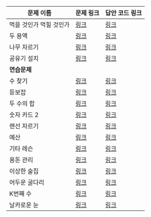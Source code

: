 |문제 이름|문제 링크|답안 코드 링크|
|---|---|---|
|먹을 것인가 먹힐 것인가|[링크](http://boj.kr/7795)|[링크](https://github.com/rhs0266/FastCampus/tree/main/%EA%B0%95%EC%9D%98%20%EC%9E%90%EB%A3%8C/02-%EC%95%8C%EA%B3%A0%EB%A6%AC%EC%A6%98/05~06-이분%20탐색/문제별%20코드/7795-먹을%20것인가%20먹힐%20것인가)|
|두 용액|[링크](http://boj.kr/2470)|[링크](https://github.com/rhs0266/FastCampus/tree/main/%EA%B0%95%EC%9D%98%20%EC%9E%90%EB%A3%8C/02-%EC%95%8C%EA%B3%A0%EB%A6%AC%EC%A6%98/05~06-이분%20탐색/문제별%20코드/2470-두%20용액)|
|나무 자르기|[링크](http://boj.kr/2805)|[링크](https://github.com/rhs0266/FastCampus/tree/main/%EA%B0%95%EC%9D%98%20%EC%9E%90%EB%A3%8C/02-%EC%95%8C%EA%B3%A0%EB%A6%AC%EC%A6%98/05~06-이분%20탐색/문제별%20코드/2805-나무%20자르기)|
|공유기 설치|[링크](http://boj.kr/2110)|[링크](https://github.com/rhs0266/FastCampus/tree/main/%EA%B0%95%EC%9D%98%20%EC%9E%90%EB%A3%8C/02-%EC%95%8C%EA%B3%A0%EB%A6%AC%EC%A6%98/05~06-이분%20탐색/문제별%20코드/2110-공유기%20설치)|
|**연습문제**|||
|수 찾기|[링크](http://boj.kr/1920)|[링크](https://github.com/rhs0266/FastCampus/tree/main/%EA%B0%95%EC%9D%98%20%EC%9E%90%EB%A3%8C/02-%EC%95%8C%EA%B3%A0%EB%A6%AC%EC%A6%98/05~06-이분%20탐색/문제별%20코드/1920-수%20찾기)|
|듣보잡|[링크](http://boj.kr/1764)|[링크](https://github.com/rhs0266/FastCampus/tree/main/%EA%B0%95%EC%9D%98%20%EC%9E%90%EB%A3%8C/02-%EC%95%8C%EA%B3%A0%EB%A6%AC%EC%A6%98/05~06-이분%20탐색/문제별%20코드/1764-듣보잡)|
|두 수의 합|[링크](http://boj.kr/3273)|[링크](https://github.com/rhs0266/FastCampus/tree/main/%EA%B0%95%EC%9D%98%20%EC%9E%90%EB%A3%8C/02-%EC%95%8C%EA%B3%A0%EB%A6%AC%EC%A6%98/05~06-이분%20탐색/문제별%20코드/3273-두%20수의%20합)|
|숫자 카드 2|[링크](http://boj.kr/10816)|[링크](https://github.com/rhs0266/FastCampus/tree/main/%EA%B0%95%EC%9D%98%20%EC%9E%90%EB%A3%8C/02-%EC%95%8C%EA%B3%A0%EB%A6%AC%EC%A6%98/05~06-이분%20탐색/문제별%20코드/10816-숫자%20카드%202)|
|랜선 자르기|[링크](http://boj.kr/1654)|[링크](https://github.com/rhs0266/FastCampus/tree/main/%EA%B0%95%EC%9D%98%20%EC%9E%90%EB%A3%8C/02-%EC%95%8C%EA%B3%A0%EB%A6%AC%EC%A6%98/05~06-이분%20탐색/문제별%20코드/1654-랜선%20자르기)|
|예산|[링크](http://boj.kr/2512)|[링크](https://github.com/rhs0266/FastCampus/tree/main/%EA%B0%95%EC%9D%98%20%EC%9E%90%EB%A3%8C/02-%EC%95%8C%EA%B3%A0%EB%A6%AC%EC%A6%98/05~06-이분%20탐색/문제별%20코드/2512-예산)|
|기타 레슨|[링크](http://boj.kr/2343)|[링크](https://github.com/rhs0266/FastCampus/tree/main/%EA%B0%95%EC%9D%98%20%EC%9E%90%EB%A3%8C/02-%EC%95%8C%EA%B3%A0%EB%A6%AC%EC%A6%98/05~06-이분%20탐색/문제별%20코드/2343-기타%20레슨)|
|용돈 관리|[링크](http://boj.kr/6236)|[링크](https://github.com/rhs0266/FastCampus/tree/main/%EA%B0%95%EC%9D%98%20%EC%9E%90%EB%A3%8C/02-%EC%95%8C%EA%B3%A0%EB%A6%AC%EC%A6%98/05~06-이분%20탐색/문제별%20코드/6236-용돈%20관리)|
|이상한 술집|[링크](http://boj.kr/13702)|[링크](https://github.com/rhs0266/FastCampus/tree/main/%EA%B0%95%EC%9D%98%20%EC%9E%90%EB%A3%8C/02-%EC%95%8C%EA%B3%A0%EB%A6%AC%EC%A6%98/05~06-이분%20탐색/문제별%20코드/13702-이상한%20술집)|
|어두운 굴다리|[링크](http://boj.kr/17266)|[링크](https://github.com/rhs0266/FastCampus/tree/main/%EA%B0%95%EC%9D%98%20%EC%9E%90%EB%A3%8C/02-%EC%95%8C%EA%B3%A0%EB%A6%AC%EC%A6%98/05~06-이분%20탐색/문제별%20코드/17266-어두운%20굴다리)|
|K번째 수|[링크](http://boj.kr/1300)|[링크](https://github.com/rhs0266/FastCampus/tree/main/%EA%B0%95%EC%9D%98%20%EC%9E%90%EB%A3%8C/02-%EC%95%8C%EA%B3%A0%EB%A6%AC%EC%A6%98/05~06-이분%20탐색/문제별%20코드/1300-K%20번째%20수)|
|날카로운 눈|[링크](http://boj.kr/1637)|[링크](https://github.com/rhs0266/FastCampus/tree/main/%EA%B0%95%EC%9D%98%20%EC%9E%90%EB%A3%8C/02-%EC%95%8C%EA%B3%A0%EB%A6%AC%EC%A6%98/05~06-이분%20탐색/문제별%20코드/1637-날카로운%20눈)|